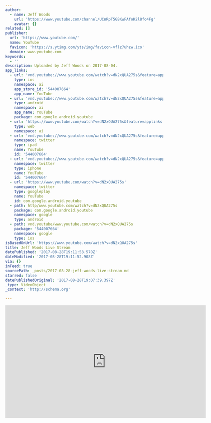 ```yaml
---
author:
  - name: Jeff Woods
    url: 'https://www.youtube.com/channel/UCnRpT5GBKwFAfoK2l8fo4Fg'
    avatar: {}
related: []
publisher:
  url: 'https://www.youtube.com/'
  name: YouTube
  favicon: 'https://s.ytimg.com/yts/img/favicon-vflz7uhzw.ico'
  domain: www.youtube.com
keywords:
  - ''
description: Uploaded by Jeff Woods on 2017-08-04.
app_links:
  - url: 'vnd.youtube://www.youtube.com/watch?v=dN2xQUA275s&feature=applinks'
    type: ios
    namespace: ai
    app_store_id: '544007664'
    app_name: YouTube
  - url: 'vnd.youtube://www.youtube.com/watch?v=dN2xQUA275s&feature=applinks'
    type: android
    namespace: ai
    app_name: YouTube
    package: com.google.android.youtube
  - url: 'https://www.youtube.com/watch?v=dN2xQUA275s&feature=applinks'
    type: web
    namespace: ai
  - url: 'vnd.youtube://www.youtube.com/watch?v=dN2xQUA275s&feature=applinks'
    namespace: twitter
    type: ipad
    name: YouTube
    id: '544007664'
  - url: 'vnd.youtube://www.youtube.com/watch?v=dN2xQUA275s&feature=applinks'
    namespace: twitter
    type: iphone
    name: YouTube
    id: '544007664'
  - url: 'https://www.youtube.com/watch?v=dN2xQUA275s'
    namespace: twitter
    type: googleplay
    name: YouTube
    id: com.google.android.youtube
  - path: http/www.youtube.com/watch?v=dN2xQUA275s
    package: com.google.android.youtube
    namespace: google
    type: android
  - path: vnd.youtube/www.youtube.com/watch?v=dN2xQUA275s
    package: '544007664'
    namespace: google
    type: ios
isBasedOnUrl: 'https://www.youtube.com/watch?v=dN2xQUA275s'
title: Jeff Woods Live Stream
datePublished: '2017-08-28T19:11:53.570Z'
dateModified: '2017-08-28T19:11:52.908Z'
via: {}
inFeed: true
sourcePath: _posts/2017-08-28-jeff-woods-live-stream.md
starred: false
datePublishedOriginal: '2017-08-28T19:07:39.397Z'
_type: VideoObject
_context: 'http://schema.org'

---
```

<iframe src="https://cdn.embedly.com/widgets/media.html?src=https%3A%2F%2Fwww.youtube.com%2Fembed%2FdN2xQUA275s%3Ffeature%3Doembed&amp;url=http%3A%2F%2Fwww.youtube.com%2Fwatch%3Fv%3DdN2xQUA275s&amp;image=https%3A%2F%2Fi.ytimg.com%2Fvi%2FdN2xQUA275s%2Fhqdefault.jpg&amp;key=a715cf41cc93453ca338d350cd26f87b&amp;type=text%2Fhtml&amp;schema=youtube" width="640" height="360" scrolling="no" frameborder="0" allowfullscreen="" style=""></iframe>